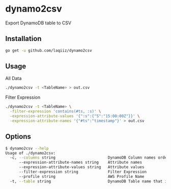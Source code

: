 # dynamo2csv
Export DynamoDB table to CSV

## Installation

```bash
go get -u github.com/laqiiz/dynamo2csv
```

## Usage

All Data

```bash
./dynamo2csv -t <TableName> > out.csv
```

Filter Expression

```bash
./dynamo2csv -t <TableName> \
  -filter-expression 'contains(#ts, :s)' \
  -expression-attribute-values '{":s":{"S":"15:00:00Z"}}' \
  -expression-attribute-names '{"#ts":"timestamp"}' > out.csv
```

## Options

```bash
$ dynamo2csv --help
Usage of ./dynamo2csv:
  -c, --columns string                       DynamoDB Column names order for using csv output
      --expression-attribute-names string    Attribute names
      --expression-attribute-values string   Attribute values
      --filter-expression string             Filter Expression
      --profile string                       AWS Profile Name
  -t, --table string                         DynamoDB Table name that is export target
```
